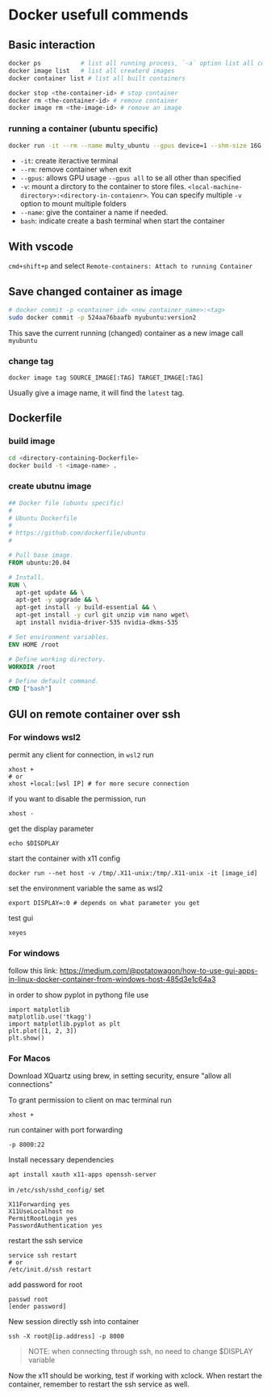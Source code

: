 # Docker usefull commends 

## Basic interaction 

```bash
docker ps           # list all running process, `-a` option list all containers including stopped
docker image list   # list all createrd images
docker container list # list all built containers

docker stop <the-container-id> # stop container
docker rm <the-container-id> # remove container
docker image rm <the-image-id> # remove an image
```

### running a container (ubuntu specific)

``` bash
docker run -it --rm --name multy_ubuntu --gpus device=1 --shm-size 16G -v /media/sde1/multy:/workspace 8d981c027411 bash
```

- `-it`: create iteractive terminal
- `--rm`: remove container when exit 
- `--gpus`: allows GPU usage `--gpus all` to se all other than specified
- `-v`: mount a dirctory to the container to store files. `<local-machine-directory>:<directory-in-contaienr>`. You can specify multiple `-v` option to mount multiple folders
- `--name`: give the container a name if needed.
- `bash`: indicate create a bash terminal when start the container

## With vscode 
`cmd+shift+p` and select `Remote-containers: Attach to running Container`

## Save changed container as image
```bash
# docker commit -p <container_id> <new_container_name>:<tag>
sudo docker commit -p 524aa76baafb myubuntu:version2
```
This save the current running (changed) container as a new image call `myubuntu`
### change tag 
```
docker image tag SOURCE_IMAGE[:TAG] TARGET_IMAGE[:TAG]
```
Usually give a image name, it will find the `latest` tag.

## Dockerfile
### build image
```bash
cd <directory-containing-Dockerfile>
docker build -t <image-name> .
```

### create ubutnu image
```Dockerfile
## Docker file (ubuntu specific)
#
# Ubuntu Dockerfile
#
# https://github.com/dockerfile/ubuntu
#

# Pull base image.
FROM ubuntu:20.04

# Install.
RUN \
  apt-get update && \
  apt-get -y upgrade && \
  apt-get install -y build-essential && \
  apt-get install -y curl git unzip vim nano wget\
  apt install nvidia-driver-535 nvidia-dkms-535

# Set environment variables.
ENV HOME /root

# Define working directory.
WORKDIR /root

# Define default command.
CMD ["bash"]
```
## GUI on remote container over ssh
### For windows wsl2 
permit any client for connection, in `wsl2` run
```
xhost +
# or
xhost +local:[wsl IP] # for more secure connection
```

if you want to disable the permission, run 
```
xhost -
```

get the display parameter 
```
echo $DISDPLAY
```

start the container with x11 config 
```
docker run --net host -v /tmp/.X11-unix:/tmp/.X11-unix -it [image_id]
```

set the environment variable the same as wsl2 
```
export DISPLAY=:0 # depends on what parameter you get
```

test gui 
```
xeyes
```
### For windows
follow this link: https://medium.com/@potatowagon/how-to-use-gui-apps-in-linux-docker-container-from-windows-host-485d3e1c64a3

in order to show pyplot in pythong file use
```
import matplotlib
matplotlib.use('tkagg')
import matplotlib.pyplot as plt
plt.plot([1, 2, 3])
plt.show()
```
### For Macos
Download XQuartz using brew, in setting security, ensure "allow all connections"

To grant permission to client on mac terminal run 
```
xhost +
```

run container with port forwarding
```
-p 8000:22
```

Install necessary dependencies
```
apt install xauth x11-apps openssh-server
```

in `/etc/ssh/sshd_config/` set 
```
X11Forwarding yes
X11UseLocalhost no
PermitRootLogin yes
PasswordAuthentication yes
```

restart the ssh service 
```
service ssh restart
# or
/etc/init.d/ssh restart
```

add password for root
```
passwd root
[ender password]
```

New session directly ssh into container
```
ssh -X root@[ip.address] -p 8000
```
>NOTE: when connecting through ssh, no need to change $DISPLAY variable

Now the x11 should be working, test if working with xclock. When restart the container, remember to restart the ssh service as well.
